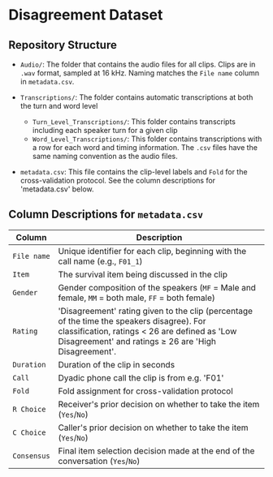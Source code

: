 
# Disagreement Dataset

## Repository Structure
- `Audio/`: The folder that contains the audio files for all clips. Clips are in `.wav` format, sampled at 16 kHz. Naming matches the `File name` column in `metadata.csv`.
- `Transcriptions/`: The folder contains automatic transcriptions at both the turn and word level
    - `Turn_Level_Transcriptions/`: This folder contains transcripts including each speaker turn for a given clip
    - `Word_Level_Transcriptions/`: This folder contains transcriptions with a row for each word and timing information.
  The `.csv` files have the same naming convention as the audio files.

- `metadata.csv`: This file contains the clip-level labels and `Fold` for the cross-validation protocol. See the column descriptions for 'metadata.csv' below. 


## Column Descriptions for `metadata.csv`
| Column       | Description |
|--------------|-------------|
| `File name`  | Unique identifier for each clip, beginning with the call name (e.g., `F01_1`) |
| `Item`       | The survival item being discussed in the clip |
| `Gender`     | Gender composition of the speakers (`MF` = Male and female, `MM` = both male, `FF` = both female) |
| `Rating`     | 'Disagreement' rating given to the clip (percentage of the time the speakers disagree). For classification, ratings < 26 are defined as 'Low Disagreement' and ratings ≥ 26 are 'High Disagreement'.|
| `Duration`   | Duration of the clip in seconds 
| `Call`       | Dyadic phone call the clip is from e.g. 'F01' |
| `Fold`       | Fold assignment for cross-validation protocol |
| `R Choice`   | Receiver's prior decision on whether to take the item (`Yes`/`No`) |
| `C Choice`   | Caller's prior decision on whether to take the item (`Yes`/`No`) |
| `Consensus`  | Final item selection decision made at the end of the conversation (`Yes`/`No`) |
